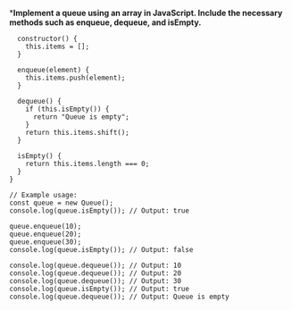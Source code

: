 ***Implement a queue using an array in JavaScript. Include the necessary methods such as enqueue, dequeue, and isEmpty.**

```class Queue {
  constructor() {
    this.items = [];
  }

  enqueue(element) {
    this.items.push(element);
  }

  dequeue() {
    if (this.isEmpty()) {
      return "Queue is empty";
    }
    return this.items.shift();
  }

  isEmpty() {
    return this.items.length === 0;
  }
}

// Example usage:
const queue = new Queue();
console.log(queue.isEmpty()); // Output: true

queue.enqueue(10);
queue.enqueue(20);
queue.enqueue(30);
console.log(queue.isEmpty()); // Output: false

console.log(queue.dequeue()); // Output: 10
console.log(queue.dequeue()); // Output: 20
console.log(queue.dequeue()); // Output: 30
console.log(queue.isEmpty()); // Output: true
console.log(queue.dequeue()); // Output: Queue is empty
